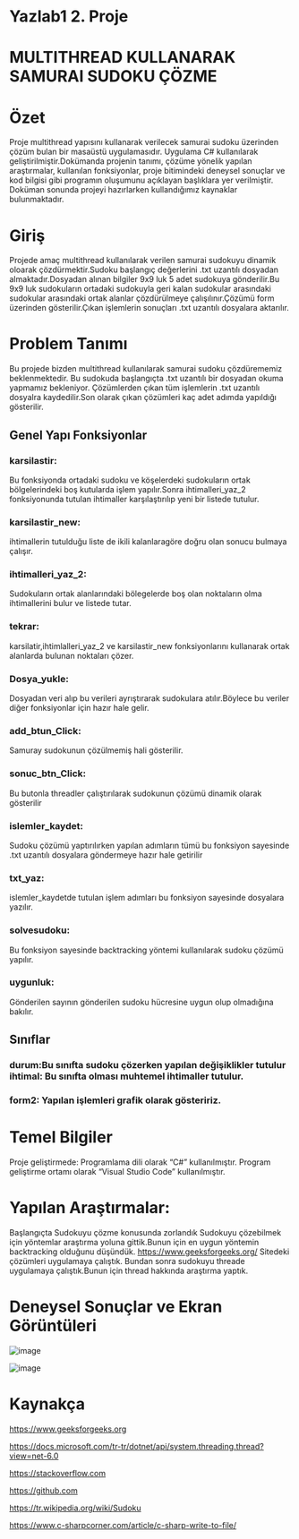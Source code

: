 # Yazlab1 2. Proje 

# MULTITHREAD KULLANARAK SAMURAI SUDOKU ÇÖZME

# Özet

Proje multithread yapısını kullanarak verilecek samurai sudoku üzerinden çözüm bulan bir masaüstü uygulamasıdır. Uygulama C# kullanılarak
geliştirilmiştir.Dokümanda projenin tanımı, çözüme yönelik yapılan araştırmalar, kullanılan fonksiyonlar, proje bitimindeki deneysel sonuçlar ve kod bilgisi gibi programın oluşumunu açıklayan başlıklara yer verilmiştir. Doküman sonunda projeyi hazırlarken kullandığımız kaynaklar bulunmaktadır.

# Giriş

Projede amaç multithread kullanılarak verilen samurai sudokuyu dinamik oloarak çözdürmektir.Sudoku başlangıç değerlerini .txt uzantılı dosyadan almaktadır.Dosyadan alınan bilgiler 9x9 luk 5 adet sudokuya gönderilir.Bu 9x9 luk sudokuların ortadaki sudokuyla geri kalan sudokular arasındaki sudokular arasındaki ortak alanlar çözdürülmeye çalışılınır.Çözümü form üzerinden gösterilir.Çıkan işlemlerin sonuçları .txt uzantılı dosyalara aktarılır.

# Problem Tanımı

Bu projede bizden multithread kullanılarak samurai sudoku çözdürememiz beklenmektedir. Bu sudokuda başlangıçta .txt uzantılı bir dosyadan okuma yapmamız
bekleniyor. Çözümlerden çıkan tüm işlemlerin .txt uzantılı dosyalra kaydedilir.Son olarak çıkan çözümleri kaç adet adımda yapıldığı gösterilir.

## Genel Yapı Fonksiyonlar
### karsilastir:
Bu fonksiyonda ortadaki sudoku ve köşelerdeki sudokuların ortak bölgelerindeki boş kutularda işlem yapılır.Sonra ihtimalleri_yaz_2 fonksiyonunda tutulan ihtimaller karşılaştırılıp yeni bir listede tutulur.
### karsilastir_new:
ihtimallerin tutulduğu liste de ikili kalanlaragöre doğru olan sonucu bulmaya çalışır.
### ihtimalleri_yaz_2:
Sudokuların ortak alanlarındaki bölegelerde boş olan noktaların olma ihtimallerini bulur ve listede tutar.
### tekrar:
karsilatir,ihtimlalleri_yaz_2 ve karsilastir_new fonksiyonlarını kullanarak ortak alanlarda bulunan noktaları çözer.
### Dosya_yukle:
Dosyadan veri alıp bu verileri ayrıştırarak sudokulara atılır.Böylece bu veriler diğer fonksiyonlar için hazır hale gelir.
### add_btun_Click:
Samuray sudokunun çözülmemiş hali gösterilir.
### sonuc_btn_Click:
Bu butonla threadler çalıştırılarak sudokunun çözümü dinamik olarak gösterilir
### islemler_kaydet:
Sudoku çözümü yaptırılırken yapılan adımların tümü bu fonksiyon sayesinde .txt uzantılı dosyalara göndermeye hazır hale getirilir
### txt_yaz:
islemler_kaydetde tutulan işlem adımları bu fonksiyon sayesinde dosyalara yazılır.
### solvesudoku:
Bu fonksiyon sayesinde backtracking yöntemi kullanılarak sudoku çözümü yapılır.
### uygunluk:
Gönderilen sayının gönderilen sudoku hücresine uygun olup olmadığına bakılır.

## Sınıflar
### durum:Bu sınıfta sudoku çözerken yapılan değişiklikler tutulur ihtimal: Bu sınıfta olması muhtemel ihtimaller tutulur.
### form2: Yapılan işlemleri grafik olarak gösteririz.

# Temel Bilgiler
Proje geliştirmede:
Programlama dili olarak “C#” kullanılmıştır.
Program geliştirme ortamı olarak “Visual Studio Code” kullanılmıştır.

# Yapılan Araştırmalar:
Başlangıçta Sudokuyu çözme konusunda zorlandık Sudokuyu çözebilmek için yöntemlar araştırma yoluna gittik.Bunun için en uygun yöntemin backtracking olduğunu düşündük.
https://www.geeksforgeeks.org/ Sitedeki çözümleri uygulamaya çalıştık.
Bundan sonra sudokuyu threade uygulamaya çalıştık.Bunun için thread hakkında araştırma yaptık.

# Deneysel Sonuçlar ve Ekran Görüntüleri
![image](https://user-images.githubusercontent.com/58952369/180196544-5e3f8f2a-e968-44ec-9ef1-0a8fd64b2cc9.png)

![image](https://user-images.githubusercontent.com/58952369/180196640-a53dfe51-90c4-49da-8eab-98fdcab02130.png)


# Kaynakça 
https://www.geeksforgeeks.org

https://docs.microsoft.com/tr-tr/dotnet/api/system.threading.thread?view=net-6.0 

https://stackoverflow.com

https://github.com 

https://tr.wikipedia.org/wiki/Sudoku

https://www.c-sharpcorner.com/article/c-sharp-write-to-file/
